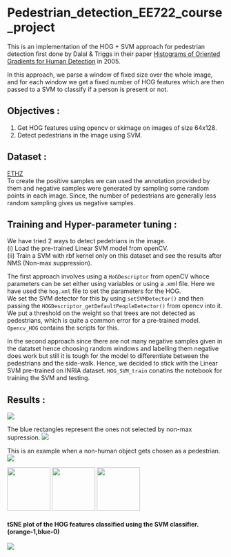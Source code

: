 # Pedestrian_detection_EE722_course_project

This is an implementation of the HOG + SVM approach for pedestrian detection first done by Dalal & Triggs in their paper [Histograms of Oriented Gradients for Human Detection](https://lear.inrialpes.fr/people/triggs/pubs/Dalal-cvpr05.pdf) in 2005.

In this approach, we parse a window of fixed size over the whole image, and for each window we get a fixed number of HOG features which are then passed to a SVM to classify if a person is present or not.

## Objectives :
1. Get HOG features using opencv or skimage on images of size 64x128.
2. Detect pedestrians in the image using SVM.

## Dataset :
[ETHZ](https://data.vision.ee.ethz.ch/cvl/aess/dataset/)\
To create the positive samples we can used the annotation provided by them and negative samples were generated by sampling some random points in each image. Since, the number of pedestrians are generally less random sampling gives us negative samples.

## Training and Hyper-parameter tuning :
We have tried 2 ways to detect pedetrians in the image.\
(i) Load the pre-trained Linear SVM model from openCV.\
(ii) Train a SVM with rbf kernel only on this dataset and see the results after NMS (Non-max suppression).

The first approach involves using a `HoGDescriptor` from openCV whoce parameters can be set either using variables or using a .xml file. Here we have used the `hog.xml` file to set the parameters for the HOG.\
We set the SVM detector for this by using `setSVMDetector()` and then passing the `HOGDescriptor_getDefaultPeopleDetector()` from opencv into it. We put a threshold on the weight so that trees are not detected as pedestrians, which is quite a common error for a pre-trained model. `Opencv_HOG` contains the scripts for this.

In the second approach since there are not many negative samples given in the datatset hence choosing random windows and labelling them negative does work but still it is tough for the model to differentiate between the pedestrians and the side-walk. Hence, we decided to stick with the Linear SVM pre-trained on INRIA dataset. `HOG_SVM_train` conatins the notebook for training the SVM and testing.

## Results : 
<img src="https://github.com/Dibyakanti/Pedestrian_detection_EE722_course_project/blob/main/results/1.png">

The blue rectangles represent the ones not selected by non-max supression.
<img src="https://github.com/Dibyakanti/Pedestrian_detection_EE722_course_project/blob/main/results/2.png">

This is an example when a non-human object gets chosen as a pedestrian.
<img src="https://github.com/Dibyakanti/Pedestrian_detection_EE722_course_project/blob/main/results/3.png">
<p float="left">
  <img src="https://github.com/Dibyakanti/Pedestrian_detection_EE722_course_project/blob/main/results/4.png" width="100" />
  <img src="https://github.com/Dibyakanti/Pedestrian_detection_EE722_course_project/blob/main/results/5.png" width="100" /> 
  <img src="https://github.com/Dibyakanti/Pedestrian_detection_EE722_course_project/blob/main/results/6.png" width="100" />
</p>
<!-- <img src="https://github.com/Dibyakanti/Pedestrian_detection_EE722_course_project/blob/main/results/4.png">
<img src="https://github.com/Dibyakanti/Pedestrian_detection_EE722_course_project/blob/main/results/5.png">
<img src="https://github.com/Dibyakanti/Pedestrian_detection_EE722_course_project/blob/main/results/6.png">
<img src="https://github.com/Dibyakanti/Pedestrian_detection_EE722_course_project/blob/main/results/7.png"> -->

#### tSNE plot of the HOG features classified using the SVM classifier. (orange-1,blue-0)
<img src="https://github.com/Dibyakanti/Pedestrian_detection_EE722_course_project/blob/main/results/tSNE-plot.png">
